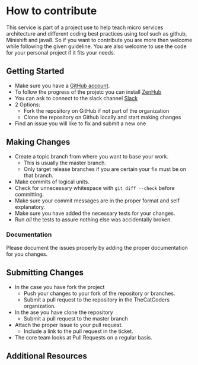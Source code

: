 # How to contribute

This service is part of a project use to help teach micro services architecture and different coding best practices using tool such as github, Minishift and java8. So if you want to contribute you are more then welcome while following the given guideline.  You are also welcome to use the code for your personal project if it fits your needs.

## Getting Started
* Make sure you have a [GitHub account](https://github.com/signup/free).
* To follow the progress of the projetc you can install [ZenHub](https://www.zenhub.com/)
* You can ask to connect to the slack channel [Slack](thecat-team.slack.com)
* 2 Options:
  * Fork the repository on GitHub if not part of the organization
  * Clone the repository on Github locally and start making changes
* Find an issue you will like to fix and submit a new one

## Making Changes

* Create a topic branch from where you want to base your work.
  * This is usually the master branch.
  * Only target release branches if you are certain your fix must be on that
    branch.
* Make commits of logical units.
* Check for unnecessary whitespace with `git diff --check` before committing.
* Make sure your commit messages are in the proper format and self explanatory.
* Make sure you have added the necessary tests for your changes.
* Run _all_ the tests to assure nothing else was accidentally broken.

### Documentation

Please document the issues properly by adding the proper documentation for you changes.

## Submitting Changes

* In the case you have fork the project
  * Push your changes to your fork of the repository or branches.
  * Submit a pull request to the repository in the TheCatCoders organization.
* In the ase you have clone the repository
  * Submit a pull request to the master branch
* Attach the proper Issue to your pull request.
  * Include a link to the pull request in the ticket.
* The core team looks at Pull Requests on a regular basis.

## Additional Resources
